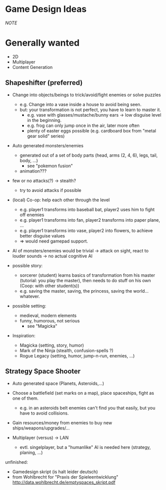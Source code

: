 Game Design Ideas
=================

*NOTE*

Generally wanted
================

- 2D
- Multiplayer
- Content Generation


Shapeshifter (preferred)
------------------------

- Change into objects/beings to trick/avoid/fight enemies or solve puzzles
  - e.g. Change into a vase inside a house to avoid being seen.
  - but: your transformation is not perfect, you have to learn to master it.
    - e.g. vase with glasses/mustache/bunny ears -> low disguise level in the beginning.
    - e.g. frog can only jump once in the air, later more often
    - plenty of easter eggs possible (e.g. cardboard box from "metal gear solid" series)
- Auto generated monsters/enemies
  - generated out of a set of body parts (head, arms (2, 4, 6), legs, tail, body, ...)
    - see "pokemon fusion"
  - animation???
- few or no attacks(?) -> stealth?
  - try to avoid attacks if possible
- (local) Co-op: help each other through the level
  - e.g. player1 transforms into baseball bat, player2 uses him to fight off enemies
  - e.g. player1 transforms into fan, player2 transforms into paper plane, ...
  - e.g. player1 transforms into vase, player2 into flowers, to achieve better disguise values
  - => would need gamepad support.
- AI of monsters/enemies would be trivial -> attack on sight, react to louder sounds -> no actual cognitive AI
- possible story:
  - sorcerer (student) learns basics of transformation from his master (tutorial: you play the master), then needs to do stuff on his own (Coop: with other student(s))
  - e.g. saving the master, saving, the princess, saving the world... whatever.
- possible setting:
  - medieval, modern elements
  - funny, humorous, not serious
    - see "Magicka"

- Inspiration:
  - Magicka (setting, story, humor)
  - Mark of the Ninja (stealth, confusion-spells ?)
  - Rogue Legacy (setting, humor, jump-n-run, enemies, ...)

Strategy Space Shooter
----------------------

- Auto generated space (Planets, Asteroids,...)
- Choose a battlefield (set marks on a map), place spaceships, fight as one of them.
  - e.g. in an asteroids belt enemies can't find you that easily, but you have to avoid collisions.

- Gain resources/money from enemies to buy new ships/weapons/upgrades/...
- Multiplayer (versus) -> LAN
  - evtl. singelplayer, but a "humanlike" AI is needed here (strategy, planing, ...)

unfinished:
- Gamedesign skript (is halt leider deutsch)
- from Wohlbrecht for "Praxis der Spieleentwicklung"
http://data.wohlbrecht.de/emptyspaces_skript.pdf
